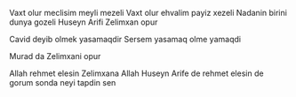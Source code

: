 Vaxt olur meclisim meyli mezeli
Vaxt olur ehvalim payiz xezeli
Nadanin birini dunya gozeli
Huseyn Arifi Zelimxan opur

Cavid deyib olmek yasamaqdir
Sersem yasamaq olme yamaqdi

Murad da Zelimxani opur

Allah rehmet elesin Zelimxana
Allah Huseyn Arife de rehmet elesin
 de gorum sonda neyi tapdin sen
